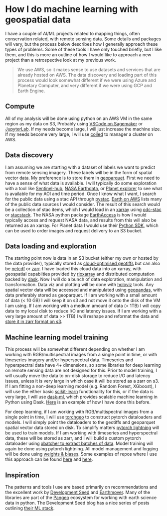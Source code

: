 # How I do machine learning with geospatial data

I have a couple of AI/ML projects related to mapping things, often conservation related, with remote sensing data. Some details and packages will vary, but the process below describes how I generally approach these types of problems. Some of these tools I have only touched briefly, but I like them, and this is more an outline of how I would like to approach a new project than a retrospective look at my previous work.

> We use AWS, so it makes sense to use datasets and services that are already hosted on AWS. The data discovery and loading part of this process would look somewhat different if we were using Azure and Planetary Computer, and very different if we were using GCP and Earth Engine.

## Compute

All of my analysis will be done using python on an AWS VM in the same region as my data on S3, Probably using [VSCode on Sagemaker](https://aws.amazon.com/about-aws/whats-new/2023/11/code-editor-amazon-sagemaker-studio/) or [JupyterLab](https://docs.aws.amazon.com/sagemaker/latest/dg/studio-updated-jl.html). If my needs become large, I will just increase the machine size. If my needs become very large, I will use [coiled](https://www.coiled.io/) to manager a cluster on AWS.

## Data discovery

I am assuming we are starting with a dataset of labels we want to predict from remote sensing imagery. These labels will be in the form of spatial vector data. My preference is to store them in [geoparquet](https://geoparquet.org/).
First we need to have a sense of what data is available. I will typically do some exploration with a tool like [Sentinel-hub](https://apps.sentinel-hub.com/eo-browser/), [NASA Earthdata](https://search.earthdata.nasa.gov/search), or [Planet explorer](https://www.planet.com/explorer/) to see what is available for my AOI and time period.
Once I know what I want, I search for the public data using a stac API through [pystac](https://github.com/stac-utils/pystac-client). [Earth on AWS](https://aws.amazon.com/earth/) lists many of the public data sources I would consider. The result of this search would be a collection of stac items, which I would load in an [xarray](https://docs.xarray.dev/) using [odc-stac](https://odc-stac.readthedocs.io/en/latest/) or [stacstack](https://stackstac.readthedocs.io/en/latest/). The NASA python package [EarthAccess](https://github.com/nsidc/earthaccess) is how I would typically access and request NASA data, and results from this will also be returned as an xarray. For Planet data I would use their [Python SDK](https://planet-sdk-for-python-v2.readthedocs.io/en/latest/), which can be used to order images and request delivery to an S3 bucket.

## Data loading and exploration

The starting point now is data in an S3 bucket (either my own or hosted by the data provider), typically stored as [cloud-optimised geotiffs](https://www.cogeo.org/) but can also be [netcdf](https://www.unidata.ucar.edu/software/netcdf/) or [zarr](https://zarr.dev/). I have loaded this cloud data into an xarray, with geospatial capabilties provided by [rioxarray](https://github.com/corteva/rioxarray) and distributed computation backed by [dask](https://www.dask.org/). Now I will do a bunch of data exploration, manipulation and transformation. Data viz and plotting will be done with [holoviz](https://holoviz.org/) tools. Any spatial vector data will be accessed and manipulated using [geopandas](https://geopandas.org/en/stable/index.html), with data preferably stored as geoparquet. If I am working with a small amount of data (< 10 GB) I will keep it on s3 and not move it onto the disk of the VM I am using. If I am working with a medium amount of data (< 1TB) I will copy data to my local disk to reduce I/O and latency issues. If I am working with a very large amount of data >> 1TB) I will reshape and reformat the data and [store it in zarr format on s3](https://github.com/earth-mover/serverless-datacube-demo). 

## Machine learning model training

This process will be somewhat different depending on whether I am working with RGB/multispectral images from a single point in time, or with timeseries imagery and/or hyperspectral data. Timeseries and hyperspectral data have 4+ dimensions, so some libraries for deep learning on remote sensing data are not designed for this. Prior to model training, I will usually move the data to on-disk storage to reduce I/O and latency issues, unless it is very large in which case it will be stored as a zarr on s3. If I am fitting a non-deep learning model (e.g. Random Forest, XGboost), I will use the either basic [scikit-learn](https://scikit-learn.org/) functionality for this, or if the data is very large, I will use [dask-ml](https://ml.dask.org/), which provides scalable machine learning in Python using Dask. [Here](https://github.com/GMoncrieff/xarray-enmap/blob/main/enmap_explore_cp.ipynb) is an example of how I have done this before.

For deep learning, if I am working with RGB/multispectral images from a single point in time, I will use [torchgeo](https://torchgeo.readthedocs.io/) to construct pytorch dataloaders and  models. I will simply point the dataloaders to the geotiffs and geoparquet spatial vector data stored on disk. To simplify matters [pytorch lightning](https://lightning.ai/docs/pytorch/stable/) will be used to train models. If I am working with timeseries and hyperspectral data, these will be stored as zarr, and I will build a custom pytorch dataloader using [xbatcher to extract batches of data](https://earthmover.io/blog/cloud-native-dataloader/). Model training will again be done using pytorch lightning. All model management and logging will be done using [weights & biases](https://wandb.ai/site). Some examples of repos where I use this approach can be found  [here](https://github.com/GMoncrieff/hyper-iap) and [here](https://github.com/GMoncrieff/lit_cloud_seg).

## Inspiration

The patterns and tools I use are based primarily on recommendations and the excellent work by [Development Seed](https://developmentseed.org/) and [Earthmover](https://earthmover.io/). Many of the libraries are part of the [Pangeo](https://pangeo.io/) ecosystem for working with earth science data in python. The Development Seed blog has a nice series of posts outlining [their ML stack](https://developmentseed.org/blog/2022-09-27-ml-tooling).

